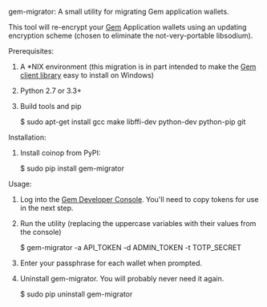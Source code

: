 gem-migrator: A small utility for migrating Gem application wallets.

This tool will re-encrypt your [Gem](https://developers.gem.co) Application wallets using an updating encryption scheme (chosen to eliminate the not-very-portable libsodium).

Prerequisites:

1. A *NIX environment (this migration is in part intended to make the [Gem client library](https://github.com/GemHQ/round-py) easy to install on Windows)

2. Python 2.7 or 3.3+

3. Build tools and pip

    $ sudo apt-get install gcc make libffi-dev python-dev python-pip git


Installation:

1. Install coinop from PyPI:

    $ sudo pip install gem-migrator


Usage:

1. Log into the [Gem Developer Console](https://developers.gem.co). You'll need to copy tokens for use in the next step.

2. Run the utility (replacing the uppercase variables with their values from the console)

    $ gem-migrator -a API_TOKEN -d ADMIN_TOKEN -t TOTP_SECRET

3. Enter your passphrase for each wallet when prompted.

4. Uninstall gem-migrator. You will probably never need it again.

    $ sudo pip uninstall gem-migrator
